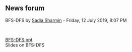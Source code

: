 <h2>News forum</h2><a href="https://moodle.cse.buet.ac.bd/user/view.php?id=1309&course=428"></a>
BFS-DFS
by <a href="https://moodle.cse.buet.ac.bd/user/view.php?id=1309&course=428">Sadia Sharmin</a> - Friday, 12 July 2019, 8:07 PM


 

<a href="file%5CBFS-DFS.ppt"></a> <a href="file%5CBFS-DFS.ppt">BFS-DFS.ppt</a><br />
Slides on BFS-DFS






